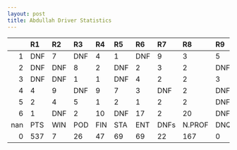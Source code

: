 ```yaml
---
layout: post 
title: Abdullah Driver Statistics
--- 
```


|     | R1   | R2   | R3   | R4   | R5   | R6   | R7   | R8     | R9   | R10   | R11   | R12   | Points   | Pos   |
|----:|:-----|:-----|:-----|:-----|:-----|:-----|:-----|:-------|:-----|:------|:------|:------|:---------|:------|
|   1 | DNF  | 7    | DNF  | 4    | 1    | DNF  | 9    | 3      | 5    | 3     | 6     | 9     | 70.0     | 6.0   |
|   2 | DNF  | DNF  | 8    | 2    | DNF  | 2    | 3    | 2      | DNF  | 3     | DNF   | 13    | 105.0    | 3.0   |
|   3 | DNF  | DNF  | 1    | 1    | DNF  | 4    | 2    | 2      | 3    | DNF   | 2     | 12    | 129.0    | 3.0   |
|   4 | 4    | 9    | DNF  | 9    | 7    | 3    | DNF  | 2      | DNF  | 1     | 14    | DNF   | 131.0    | 2.0   |
|   5 | 2    | 4    | 5    | 1    | 2    | 1    | 2    | 2      | DNF  | DNF   | 10    | DNF   | 60.0     | 8.0   |
|   6 | 1    | DNF  | 2    | 10   | DNF  | 17   | 2    | 20     | DNF  | nan   | nan   | nan   | 103.0    | 1.0   |
| nan | PTS  | WIN  | POD  | FIN  | STA  | ENT  | DNFs | N.PROF | DNQ  | %FIN  | PPR   | BST   | CHA      | RNK   |
|   0 | 537  | 7    | 26   | 47   | 69   | 69   | 22   | 167    | 0    | 68.12 | 7.78  | 1     | 1.0      | 3.0   |